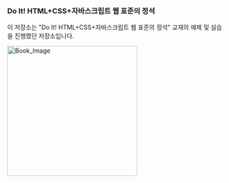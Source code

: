 ### Do It! HTML+CSS+자바스크립트 웹 표준의 정석
이 저장소는 "Do It! HTML+CSS+자바스크립트 웹 표준의 정석" 교재의 예제 및 실습을 진행했던 저장소입니다.

<img src="https://contents.kyobobook.co.kr/sih/fit-in/458x0/pdt/9791163032212.jpg" alt="Book_Image" width="300px">
